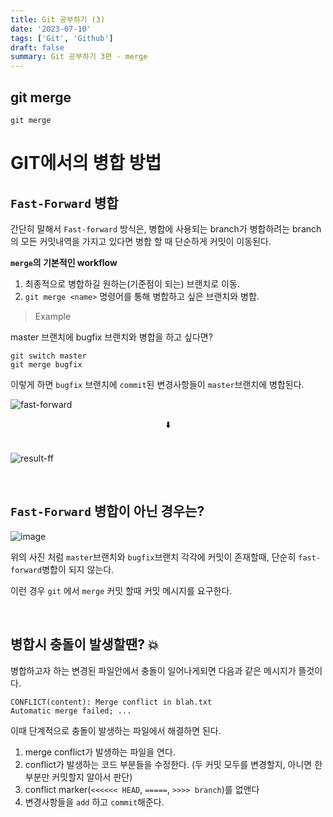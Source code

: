 ```yaml
---
title: Git 공부하기 (3)
date: '2023-07-10'
tags: ['Git', 'Github']
draft: false
summary: Git 공부하기 3편 - merge
---
```



## __git merge__
```git
git merge
```

# GIT에서의 병합 방법

## `Fast-Forward` 병합

간단히 말해서 
`Fast-forward` 방식은, 병합에 사용되는 branch가 병합하려는 branch의 모든 커밋내역을 가지고
있다면 병합 할 때 단순하게 커밋이 이동된다.


__`merge`의 기본적인 workflow__  <br/>
1. 최종적으로 병합하길 원하는(기준점이 되는) 브랜치로 이동.
2. `git merge <name>` 명령어를 통해 병합하고 싶은 브랜치와 병합.

> Example

master 브랜치에 bugfix 브랜치와 병합을 하고 싶다면?
```git
git switch master
git merge bugfix
```
이렇게 하면 `bugfix` 브랜치에 `commit`된 변경사항들이 `master`브랜치에 병합된다.

![fast-forward](https://github.com/wontae99/wontae99-blog/assets/109476712/269cabff-2682-4c32-9b68-7e8875efb718)

<center>⬇️</center> <br/>

![result-ff](https://github.com/wontae99/wontae99-blog/assets/109476712/96be50c2-dd2b-4847-ad87-bbcce09332b6)

<br/>

## `Fast-Forward` 병합이 아닌 경우는?

![image](https://github.com/wontae99/wontae99-blog/assets/109476712/f2797d67-b680-4b63-9621-da29c4eba2c0)

위의 사진 처럼 `master`브랜치와 `bugfix`브랜치 각각에 커밋이 존재할때, 단순히 `fast-forward`병합이 되지 않는다.

이런 경우 `git` 에서 `merge` 커밋 할때 커밋 메시지를 요구한다. 

<br/>

## 병합시 충돌이 발생할땐? 💥

병합하고자 하는 변경된 파일안에서 충돌이 일어나게되면 다음과 같은 메시지가 뜰것이다.
```git
CONFLICT(content): Merge conflict in blah.txt
Automatic merge failed; ...
```
이때 단계적으로 충돌이 발생하는 파일에서 해결하면 된다.

1. merge conflict가 발생하는 파일을 연다.
2. conflict가 발생하는 코드 부분들을 수정한다. (두 커밋 모두를 변경할지, 아니면 한 부분만 커밋할지 알아서 판단)
3. conflict marker(`<<<<<< HEAD`, `=====`, `>>>> branch`)를 없앤다
4. 변경사항들을 `add` 하고 `commit`해준다.